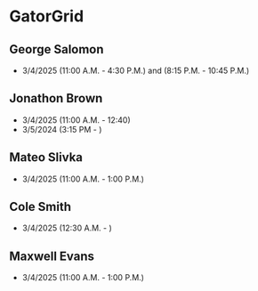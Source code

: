 # GatorGrid

## George Salomon
- 3/4/2025 (11:00 A.M. - 4:30 P.M.) and (8:15 P.M. - 10:45 P.M.)

## Jonathon Brown
- 3/4/2025 (11:00 A.M. - 12:40)
- 3/5/2024 (3:15 PM - )
## Mateo Slivka
- 3/4/2025 (11:00 A.M. - 1:00 P.M.)
## Cole Smith
- 3/4/2025 (12:30 A.M. - )
## Maxwell Evans
- 3/4/2025 (11:00 A.M. - 1:00 P.M.)
